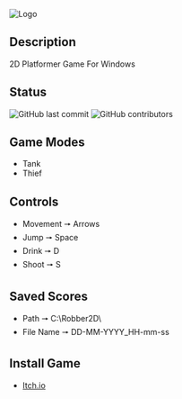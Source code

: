 ![Logo](https://raw.githubusercontent.com/ElMoufid-Mohamed/Robber-2D-Windows/master/Robber%202D/Logo/Logo%20HQ.png)

## Description
2D Platformer Game For Windows

## Status
![GitHub last commit](https://img.shields.io/github/last-commit/ElMoufid-Mohamed/Robber-2D-Windows)
![GitHub contributors](https://img.shields.io/github/contributors/ElMoufid-Mohamed/Robber-2D-Windows)


## Game Modes
* Tank
* Thief

## Controls
* Movement 🠖 Arrows
* Jump 🠖 Space
* Drink 🠖 D
* Shoot 🠖 S

## Saved Scores
* Path 🠖 C:\Robber2D\
* File Name 🠖 DD-MM-YYYY_HH-mm-ss

## Install Game
* [Itch.io](https://mohamedelmoufid.itch.io/robber-2d)
  


